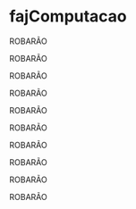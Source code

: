 # fajComputacao


ROBARÃO 


ROBARÃO 


ROBARÃO 


ROBARÃO 


ROBARÃO 


ROBARÃO 


ROBARÃO 


ROBARÃO 


ROBARÃO 


ROBARÃO 



